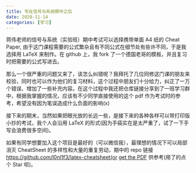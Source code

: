```yaml
---
title: 写在信号与系统期中之后
date: 2020-11-14
categories: [学习]
---
```



蒋伟老师的信号与系统（实验班）期中考试可以选择携带单面 A4 纸的 Cheat Paper, 由于这门课程需要的公式繁杂且有不同公式在细节处有些许不同，于是我选择用 LaTeX 来制作。在 github 上，我 fork 了一个德国老哥的模板，并且复习时把需要的公式写进去。

那么一个很严重的问题又来了，该怎么纠错呢？我拜托了几位同修这门课的朋友来校验，同时也可以作为他们的复习材料，这个过程中朋友们十分给力，纠正了一万个错误、增加了一些补充内容。在这个过程中我还把仓库链接分享到了一班学习群中，根据我掌握的情况，应该有不少同学直接使用的这个 pdf 作为考试时的参考，希望没有因为笔误造成什么负面的影响(x)

接下来的期末，当然如果把眼光放的长远一些，是接下来的各种各样可以带打印版小抄的考试，我个人会沿用 LaTeX 的形式(因为手癌实在是太严重了，试了一下手写会浪费很多空间)。

如果有同学想要加入这个项目是最好的（可以微信我），最理想的情况下可以局部消灭 CheatSheet 的多样性和大量的重复劳动，期中的 repo 链接 https://github.com/l0nl1f3/latex-cheatsheet(or [get the PDF](/assets/ss_midterm_cheat.pdf) 供参考(用了的点个 Star 呗)。
